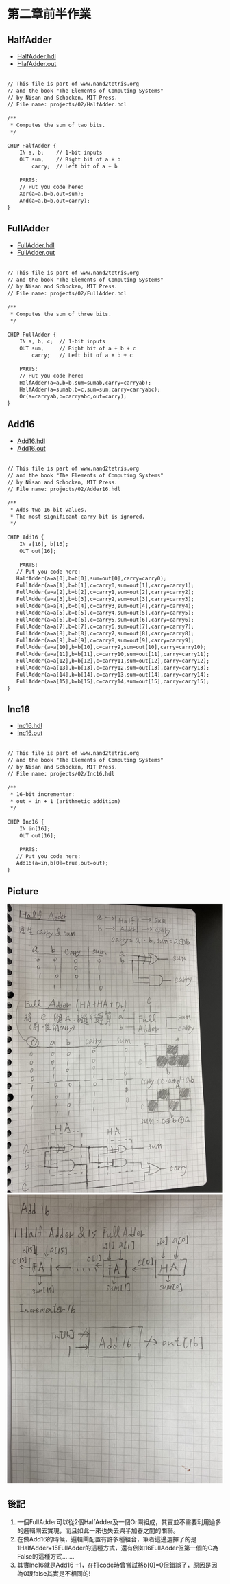 # 第二章前半作業
## HalfAdder
* [HalfAdder.hdl](https://github.com/cycyucheng1010/co109a/blob/master/02/HalfAdder.hdl)
* [HlafAdder.out](https://github.com/cycyucheng1010/co109a/blob/master/02/HalfAdder.out)

<pre><code>
// This file is part of www.nand2tetris.org
// and the book "The Elements of Computing Systems"
// by Nisan and Schocken, MIT Press.
// File name: projects/02/HalfAdder.hdl

/**
 * Computes the sum of two bits.
 */

CHIP HalfAdder {
    IN a, b;    // 1-bit inputs
    OUT sum,    // Right bit of a + b 
        carry;  // Left bit of a + b

    PARTS:
    // Put you code here:
    Xor(a=a,b=b,out=sum);
    And(a=a,b=b,out=carry);
}
</pre></code>

## FullAdder
* [FullAdder.hdl](https://github.com/cycyucheng1010/co109a/blob/master/02/FullAdder.hdl)
* [FullAdder.out](https://github.com/cycyucheng1010/co109a/blob/master/02/FullAdder.out)

<pre><code>
// This file is part of www.nand2tetris.org
// and the book "The Elements of Computing Systems"
// by Nisan and Schocken, MIT Press.
// File name: projects/02/FullAdder.hdl

/**
 * Computes the sum of three bits.
 */

CHIP FullAdder {
    IN a, b, c;  // 1-bit inputs
    OUT sum,     // Right bit of a + b + c
        carry;   // Left bit of a + b + c

    PARTS:
    // Put you code here:
    HalfAdder(a=a,b=b,sum=sumab,carry=carryab);
    HalfAdder(a=sumab,b=c,sum=sum,carry=carryabc);
    Or(a=carryab,b=carryabc,out=carry);
}
</pre></code>

## Add16
* [Add16.hdl](https://github.com/cycyucheng1010/co109a/blob/master/02/Add16.hdl)
* [Add16.out](https://github.com/cycyucheng1010/co109a/blob/master/02/Add16.out)

<pre><code>
// This file is part of www.nand2tetris.org
// and the book "The Elements of Computing Systems"
// by Nisan and Schocken, MIT Press.
// File name: projects/02/Adder16.hdl

/**
 * Adds two 16-bit values.
 * The most significant carry bit is ignored.
 */

CHIP Add16 {
    IN a[16], b[16];
    OUT out[16];

    PARTS:
   // Put you code here:
   HalfAdder(a=a[0],b=b[0],sum=out[0],carry=carry0);
   FullAdder(a=a[1],b=b[1],c=carry0,sum=out[1],carry=carry1);
   FullAdder(a=a[2],b=b[2],c=carry1,sum=out[2],carry=carry2);
   FullAdder(a=a[3],b=b[3],c=carry2,sum=out[3],carry=carry3);
   FullAdder(a=a[4],b=b[4],c=carry3,sum=out[4],carry=carry4);
   FullAdder(a=a[5],b=b[5],c=carry4,sum=out[5],carry=carry5);
   FullAdder(a=a[6],b=b[6],c=carry5,sum=out[6],carry=carry6);
   FullAdder(a=a[7],b=b[7],c=carry6,sum=out[7],carry=carry7);
   FullAdder(a=a[8],b=b[8],c=carry7,sum=out[8],carry=carry8);
   FullAdder(a=a[9],b=b[9],c=carry8,sum=out[9],carry=carry9);
   FullAdder(a=a[10],b=b[10],c=carry9,sum=out[10],carry=carry10);
   FullAdder(a=a[11],b=b[11],c=carry10,sum=out[11],carry=carry11);
   FullAdder(a=a[12],b=b[12],c=carry11,sum=out[12],carry=carry12);
   FullAdder(a=a[13],b=b[13],c=carry12,sum=out[13],carry=carry13);
   FullAdder(a=a[14],b=b[14],c=carry13,sum=out[14],carry=carry14);
   FullAdder(a=a[15],b=b[15],c=carry14,sum=out[15],carry=carry15);
}
</pre></code>

## Inc16
* [Inc16.hdl](https://github.com/cycyucheng1010/co109a/blob/master/02/Inc16.hdl)
* [Inc16.out](https://github.com/cycyucheng1010/co109a/blob/master/02/Inc16.out)

<pre><code>
// This file is part of www.nand2tetris.org
// and the book "The Elements of Computing Systems"
// by Nisan and Schocken, MIT Press.
// File name: projects/02/Inc16.hdl

/**
 * 16-bit incrementer:
 * out = in + 1 (arithmetic addition)
 */

CHIP Inc16 {
    IN in[16];
    OUT out[16];

    PARTS:
   // Put you code here:
   Add16(a=in,b[0]=true,out=out);
}
</pre></code>

## Picture
![photo1](https://github.com/cycyucheng1010/co109a/blob/master/02/CH2_1.jpg)
![photo2](https://github.com/cycyucheng1010/co109a/blob/master/02/ch2_2.jpg)
## 後記
1. 一個FullAdder可以從2個HalfAdder及一個Or閘組成，其實並不需要利用過多的邏輯閘去實現，而且如此一來也失去與半加器之間的關聯。
2. 在做Add16的時候，邏輯閘配置有許多種組合，筆者這邊選擇了的是1HalfAdder+15FullAdder的這種方式，還有例如16FullAdder但第一個的C為False的這種方式.......
3. 其實Inc16就是Add16 +1，在打code時曾嘗試將b[0]=0但錯誤了，原因是因為0跟false其實是不相同的!
